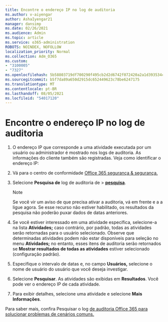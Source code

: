 ```yaml
---
title: Encontre o endereço IP no log de auditoria
ms.author: v-aiyengar
author: AshaIyengar21
manager: dansimp
ms.date: 02/26/2021
ms.audience: Admin
ms.topic: article
ms.service: o365-administration
ROBOTS: NOINDEX, NOFOLLOW
localization_priority: Normal
ms.collection: Adm_O365
ms.custom:
- "3100005"
- "7327"
ms.openlocfilehash: 5b58803719df700290f495cb2d2d6742f072420a2a1d393534ca165bb5a14fbb
ms.sourcegitcommit: b5f7da89a650d2915dc652449623c78be6247175
ms.translationtype: MT
ms.contentlocale: pt-BR
ms.lasthandoff: 08/05/2021
ms.locfileid: "54017120"
---
```

# <a name="find-the-ip-address-in-audit-log"></a>Encontre o endereço IP no log de auditoria

1. O endereço IP que corresponde a uma atividade executada por um usuário ou administrador é mostrado nos logs de auditoria. As informações do cliente também são registradas. Veja como identificar o endereço IP:

1. Vá para o centro de conformidade [Office 365 segurança & segurança.](https://go.microsoft.com/fwlink/p/?linkid=2077143)
1. Selecione **Pesquisa de** log de auditoria de  >  **[pesquisa](https://go.microsoft.com/fwlink/?linkid=2103759)**.
    > [!NOTE]
    > Se você vir um aviso de que precisa ativar a auditoria, vá em frente e a a ligue agora. Se esse recurso não estiver habilitado, os resultados da pesquisa não poderão puxar dados de datas anteriores.
1. Se você estiver interessado em uma atividade específica, selecione-a na lista **Atividades;** caso contrário, por padrão, todas as atividades serão retornadas para o usuário selecionado. Observe que determinadas atividades podem não estar disponíveis para seleção no menu **Atividades;** no entanto, esses itens de auditoria serão retornados se **Mostrar resultados de todas as atividades** estiver selecionado (configuração padrão).
1. Especifique o intervalo de datas e, no campo **Usuários,** selecione o nome de usuário do usuário que você deseja investigar.
1. Selecione **Pesquisar**. As atividades são exibidas em **Resultados**. Você pode ver o endereço IP de cada atividade.
1. Para exibir detalhes, selecione uma atividade e selecione **Mais Informações**.

Para saber mais, confira Pesquisar o log [de auditoria Office 365 para solucionar problemas de cenários comuns.](https://go.microsoft.com/fwlink/?linkid=2103944)